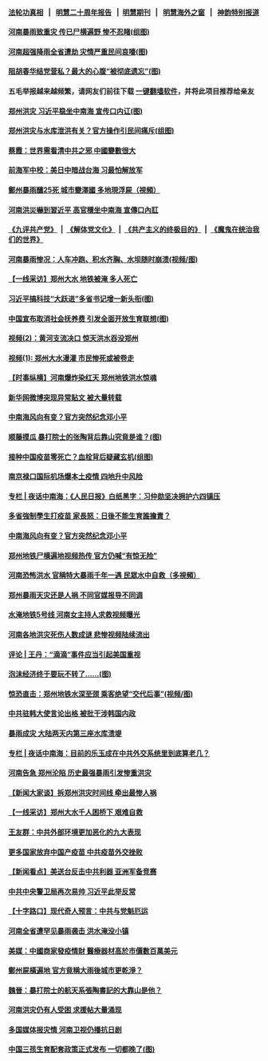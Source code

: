 #### [法轮功真相](https://github.com/gfw-breaker/truth/blob/master/README.md?t=0) &nbsp;&nbsp;|&nbsp;&nbsp; [明慧二十周年报告](https://github.com/gfw-breaker/mh-reports/blob/master/README.md?t=0) &nbsp;&nbsp;|&nbsp;&nbsp;[明慧期刊](https://github.com/gfw-breaker/mh-qikan) &nbsp;&nbsp;|&nbsp;&nbsp; [明慧海外之窗](https://github.com/gfw-breaker/mh-news/blob/master/README.md?t=0) &nbsp;&nbsp;|&nbsp;&nbsp; [神韵特别报道](https://github.com/gfw-breaker/mh-news/blob/master/shenyun.md?t=0)
#### [ 河南暴雨致重灾 传已尸横遍野 惨不忍睹(组图)](https://github.com/gfw-breaker/banned-news3/blob/master/pages/p1/978668.md)
#### [ 河南超强降雨全省遭劫 灾情严重民间哀嚎(图)](https://github.com/gfw-breaker/banned-news3/blob/master/pages/p1/978578.md)
#### [ 阻胡春华结党营私？最大的心腹“被彻底遗忘”(图)](https://github.com/gfw-breaker/banned-news3/blob/master/pages/p2/978575.md)
#### 五毛举报越来越频繁，请网友们前往下载 [一键翻墙软件](https://github.com/gfw-breaker/ssr-accounts)，并将此项目推荐给亲友
#### [ 郑州洪灾 习近平稳坐中南海 宣传口内讧(图)](https://github.com/gfw-breaker/banned-news3/blob/master/pages/p2/978698.md)
#### [ 郑州洪灾与水库泄洪有关？官方操作引民间痛斥(组图)](https://github.com/gfw-breaker/banned-news3/blob/master/pages/p1/978670.md)
#### [ 蔡霞：世界需看清中共之邪 中國變數很大](https://github.com/gfw-breaker/banned-news3/blob/master/pages/soh5/527654.md)
#### [ 前海军中校：美日中暗战台海 习最怕解放军](https://github.com/gfw-breaker/banned-news3/blob/master/pages/nf4514/n13102383.md)
#### [ 鄭州暴雨釀25死 城市變澤國 多地現浮屍（視頻）](https://github.com/gfw-breaker/banned-news3/blob/master/pages/soh5/527774.md)
#### [ 河南洪災嚇到習近平 高官穩坐中南海 宣傳口內訌](https://github.com/gfw-breaker/banned-news3/blob/master/pages/soh5/527720.md)
#### [《九评共产党》](https://github.com/begood0513/9ping.md/blob/master/README.md) &nbsp;|&nbsp; [《解体党文化》](../../../../jtdwh.md/blob/master/README.md)  &nbsp;|&nbsp; [《共产主义的终极目的》](../../../../gczydzjmd.md/blob/master/README.md) &nbsp;|&nbsp; [《魔鬼在统治我们的世界》](../../../../mgztzwmdsj.md/blob/master/README.md) 
#### [ 河南暴雨惨况：人车冲跑、积水齐胸、水坝随时崩溃(视频/图)](https://github.com/gfw-breaker/banned-news3/blob/master/pages/p1/978628.md)
#### [ 【一线采访】郑州大水 地铁被淹 多人死亡](https://github.com/gfw-breaker/banned-news3/blob/master/pages/nf4514/n13102635.md)
#### [ 习近平搞科技“大跃进”多省书记增一新头衔(图)](https://github.com/gfw-breaker/banned-news3/blob/master/pages/p2/978662.md)
#### [ 中国宣布取消社会抚养费 引发全面开放生育联想(图)](https://github.com/gfw-breaker/banned-news3/blob/master/pages/p1/978660.md)
#### [ 视频(2)：黄河支流决口 惊天洪水吞没郑州](https://github.com/gfw-breaker/banned-news3/blob/master/pages/nsc413/n13103768.md)
#### [ 视频(1): 郑州大水漫灌 市民惨死或被卷走](https://github.com/gfw-breaker/banned-news3/blob/master/pages/nsc413/n13103579.md)
#### [ 【时事纵横】河南爆炸染红天 郑州地铁洪水惊魂](https://github.com/gfw-breaker/banned-news3/blob/master/pages/nsc413/n13102853.md)
#### [ 新华网微博突现异常贴文 被大量转载](https://github.com/gfw-breaker/banned-news3/blob/master/pages/prog204/a103170228.md)
#### [ 中南海风向有变？官方突然纪念邓小平](https://github.com/gfw-breaker/banned-news3/blob/master/pages/prog1138/a103170729.md)
#### [ 顺藤摸瓜 暴打院士的张陶背后靠山究竟是谁？(图)](https://github.com/gfw-breaker/banned-news3/blob/master/pages/p2/978669.md)
#### [ 接种中国疫苗零死亡？血栓背后疑藏玄机(组图)](https://github.com/gfw-breaker/banned-news3/blob/master/pages/p1/978626.md)
#### [ 南京禄口国际机场爆本土疫情 四地升中风险](https://github.com/gfw-breaker/banned-news3/blob/master/pages/nsc413/n13103162.md)
#### [ 专栏 | 夜话中南海：《人民日报》白纸黑字：习仲勋坚决拥护六四镇压](https://github.com/gfw-breaker/banned-news3/blob/master/pages/yehuazhongnanhai/gx-06042021151515.md)
#### [ 多省強制學生打疫苗 家長怒：日後不能生育誰擔責？](https://github.com/gfw-breaker/banned-news3/blob/master/pages/soh5/527078.md)
#### [ 中南海风向有变？官方突然纪念邓小平](https://github.com/gfw-breaker/banned-news3/blob/master/pages/prog204/a103170729.md)
#### [ 郑州地铁尸横遍地视频热传 官方仍喊“有惊无险”](https://github.com/gfw-breaker/banned-news3/blob/master/pages/prog204/a103170062.md)
#### [ 河南恐怖洪水 官稱特大暴雨千年一遇 民眾水中自救（多視頻）](https://github.com/gfw-breaker/banned-news3/blob/master/pages/soh5/527417.md)
#### [ 郑州暴雨天灾还是人祸 不同官媒报导不同调](https://github.com/gfw-breaker/banned-news3/blob/master/pages/prog204/a103170590.md)
#### [ 水淹地铁5号线 河南女主持人求救视频曝光](https://github.com/gfw-breaker/banned-news3/blob/master/pages/prog204/a103170502.md)
#### [ 河南各地洪灾死伤人数成谜 悲惨视频陆续流出](https://github.com/gfw-breaker/banned-news3/blob/master/pages/prog204/a103170139.md)
#### [ 评论 | 王丹：“滴滴“事件应当引起美国重视](https://github.com/gfw-breaker/banned-news3/blob/master/pages/pinglun/wd-07192021112948.md)
#### [ 泡沫经济终于要玩不转了……(图)](https://github.com/gfw-breaker/banned-news3/blob/master/pages/p5/978655.md)
#### [ 惊恐直击：郑州地铁水深至颈 乘客绝望“交代后事”(视频/图)](https://github.com/gfw-breaker/banned-news3/blob/master/pages/p1/978726.md)
#### [ 中共驻韩大使言论出格 被批干涉韩国内政](https://github.com/gfw-breaker/banned-news3/blob/master/pages/nsc413/n13103262.md)
#### [ 暴雨成灾 大陆两天内第三座水库溃堤](https://github.com/gfw-breaker/banned-news3/blob/master/pages/nsc413/n13102731.md)
#### [ 专栏 | 夜话中南海：目前的乐玉成在中共外交系统里到底算老几？](https://github.com/gfw-breaker/banned-news3/blob/master/pages/yehuazhongnanhai/gx-07192021152912.md)
#### [ 河南告急 郑州沦陷 历史最强暴雨引发惨重洪灾](https://github.com/gfw-breaker/banned-news3/blob/master/pages/prog204/a103170263.md)
#### [ 【新闻大家谈】拆郑州洪灾时间线 牵出最惨人祸](https://github.com/gfw-breaker/banned-news3/blob/master/pages/nsc413/n13104442.md)
#### [ 【一线采访】郑州大水千人困桥下 艰难自救](https://github.com/gfw-breaker/banned-news3/blob/master/pages/nsc413/n13103956.md)
#### [ 王友群：中共外部环境更加恶化的九大表现](https://github.com/gfw-breaker/banned-news3/blob/master/pages/nsc413/n13103354.md)
#### [ 更多国家放弃中国产疫苗 中共疫苗外交挫败](https://github.com/gfw-breaker/banned-news3/blob/master/pages/nsc413/n13103312.md)
#### [ 【新闻看点】美送台反击中共利器 亚洲军备竞赛](https://github.com/gfw-breaker/banned-news3/blob/master/pages/nsc413/n13102758.md)
#### [ 中共中央警卫局再次易帅 习近平此举反常](https://github.com/gfw-breaker/banned-news3/blob/master/pages/nsc413/n13102313.md)
#### [ 【十字路口】现代奇人预言：中共与党魁厄运](https://github.com/gfw-breaker/banned-news3/blob/master/pages/nsc413/n13101654.md)
#### [ 河南全省遭罕见暴雨袭击 洪水淹没小镇](https://github.com/gfw-breaker/banned-news3/blob/master/pages/nf4514/n13101581.md)
#### [ 美媒：中國商家發疫情財 醫療器材高於市價數百萬美元](https://github.com/gfw-breaker/banned-news3/blob/master/pages/soh5/527726.md)
#### [ 鄭州屍橫遍地 官方竟稱大雨後城市更乾淨？](https://github.com/gfw-breaker/banned-news3/blob/master/pages/soh5/527603.md)
#### [ 魏晉：暴打院士的航天系張陶書記的大靠山是他？](https://github.com/gfw-breaker/banned-news3/blob/master/pages/soh5/527402.md)
#### [ 河南洪灾仍有人受困 求援帖大量涌现](https://github.com/gfw-breaker/banned-news3/blob/master/pages/prog204/a103170668.md)
#### [ 多国媒体报灾情 河南卫视仍播抗日剧](https://github.com/gfw-breaker/banned-news3/blob/master/pages/prog204/a103170666.md)
#### [ 中国三孩生育配套政策正式发布 一切都晚了(图)](https://github.com/gfw-breaker/banned-news3/blob/master/pages/p5/978601.md)
